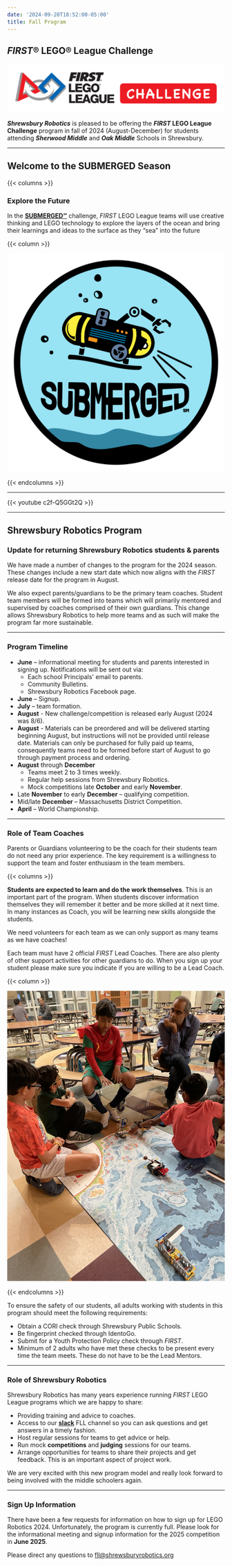 ```yaml
---
date: '2024-09-20T18:52:00-05:00'
title: Fall Program
---
```


## _FIRST_® LEGO® League Challenge

![FLL Challenge Logo](fll-challenge-logo.png)

**_Shrewsbury Robotics_** is pleased to be offering the  **_FIRST_ LEGO League Challenge** program in fall of 2024 (August-December) for students attending **_Sherwood Middle_** and **_Oak Middle_** Schools in Shrewsbury.

---

## Welcome to the SUBMERGED Season

{{< columns >}}

### Explore the Future

In the [**SUBMERGED℠**](https://www.firstinspires.org/resource-library/fll/challenge/challenge-and-resources) challenge, _FIRST_ LEGO League teams will use creative thinking and LEGO technology to explore the layers of the ocean and bring their learnings and ideas to the surface as they “sea” into the future

{{< column >}}

![SUBMERGED Patch](fll-submerged-patch-logo.png)

{{< endcolumns >}}

---

{{< youtube c2f-Q5GGt2Q >}}

---

## Shrewsbury Robotics Program
### Update for returning Shrewsbury Robotics students & parents

We have made a number of changes to the program for the 2024 season. These changes include a new start date which now aligns with the  _FIRST_ release date for the program in August.

We also expect parents/guardians to be the primary team coaches. Student team members will be formed into teams which will primarily mentored and supervised by coaches comprised of their own guardians. This change allows Shrewsbury Robotics to help more teams and as such will make the program far more sustainable.

---

### Program Timeline

* **June** – informational meeting for students and parents interested in signing up. Notifications will be sent out via:
  * Each school Principals' email to parents.
  * Community Bulletins.
  * Shrewsbury Robotics Facebook page.
* **June** – Signup.
* **July** – team formation.
* **August** - New challenge/competition is released early August (2024 was 8/6).
* **August** - Materials can be preordered and will be delivered starting beginning August, but instructions will not be provided until release date. Materials can only be purchased for fully paid up teams, consequently teams need to be formed before start of August to go through payment process and ordering.
* **August** through **December**
  * Teams meet 2 to 3 times weekly.
  * Regular help sessions from Shrewsbury Robotics.
  * Mock competitions late **October** and early **November**.
* Late **November** to early **December** – qualifying competition.
* Mid/late **December** – Massachusetts District Competition.
* **April** – World Championship.

---

### Role of Team Coaches

Parents or Guardians volunteering to be the coach for their students team do not need any prior experience. The key requirement is a willingness to support the team and foster enthusiasm in the team members.

{{< columns >}}

**Students are expected to learn and do the work themselves**. This is an important part of the program. When students discover information themselves they will remember it better and be more skilled at it next time. In many instances as Coach, you will be learning new skills alongside the students.

We need volunteers for each team as we can only support as many teams as we have coaches!

Each team must have 2 official _FIRST_ Lead Coaches. There are also plenty of other support activities for other guardians to do. When you sign up your student please make sure you indicate if you are willing to be a Lead Coach.

{{< column >}}

![FLL Coach](fll-coach.jpg)

{{< endcolumns >}}

To ensure the safety of our students, all adults working with students in this program should meet the following requirements:
* Obtain a CORI check through Shrewsbury Public Schools.
* Be fingerprint checked through IdentoGo.
* Submit for a Youth Protection Policy check through _FIRST_.
* Minimum of 2 adults who have met these checks to be present every time the team meets.  These do not have to be the Lead Mentors.

---

### Role of Shrewsbury Robotics
Shrewsbury Robotics has many years experience running _FIRST_ LEGO League programs which we are happy to share:
* Providing training and advice to coaches.
* Access to our [**slack**](https://slack.com) FLL channel so you can ask questions and get answers in a timely fashion.
* Host regular sessions for teams to get advice or help.
* Run mock **competitions** and **judging** sessions for our teams.
* Arrange opportunities for teams to share their projects and get feedback. This is an important aspect of project work.

We are very excited with this new program model and really look forward to being involved with the middle schoolers again.

---

### Sign Up Information
There have been a few requests for information on how to sign up for LEGO Robotics 2024. Unfortunately, the program is currently full. Please look for the informational meeting and signup information for the 2025 competition in **June 2025**.

Please direct any questions to fll@shrewsburyrobotics.org
